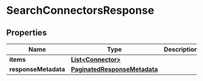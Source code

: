 

# SearchConnectorsResponse


## Properties

| Name | Type | Description | Notes |
|------------ | ------------- | ------------- | -------------|
|**items** | [**List&lt;Connector&gt;**](Connector.md) |  |  [optional] |
|**responseMetadata** | [**PaginatedResponseMetadata**](PaginatedResponseMetadata.md) |  |  [optional] |



